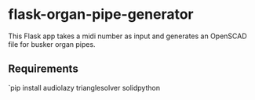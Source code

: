 # flask-organ-pipe-generator

This Flask app takes a midi number as input and generates an OpenSCAD file for busker organ pipes. 

## Requirements
`pip install audiolazy trianglesolver solidpython
